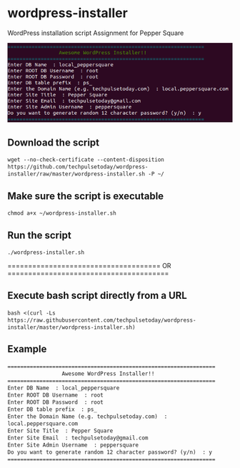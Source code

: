 # wordpress-installer
WordPress installation script Assignment for Pepper Square

![Alt text](peppersquare.png "WordPress Installer")

## Download the script

```shell
wget --no-check-certificate --content-disposition https://github.com/techpulsetoday/wordpress-installer/raw/master/wordpress-installer.sh -P ~/
```

## Make sure the script is executable

```shell
chmod a+x ~/wordpress-installer.sh
```

## Run the script

```shell
./wordpress-installer.sh
```
===================================== OR =======================================

## Execute bash script directly from a URL
```
bash <(curl -Ls https://raw.githubusercontent.com/techpulsetoday/wordpress-installer/master/wordpress-installer.sh)
```

## Example

```
=================================================================
                 Awesome WordPress Installer!!                  
=================================================================
Enter DB Name  : local_peppersquare
Enter ROOT DB Username  : root
Enter ROOT DB Password  : root
Enter DB table prefix  : ps_
Enter the Domain Name (e.g. techpulsetoday.com)  : local.peppersquare.com
Enter Site Title  : Pepper Square
Enter Site Email  : techpulsetoday@gmail.com
Enter Site Admin Username  : peppersquare
Do you want to generate random 12 character password? (y/n)  : y
=================================================================

```
